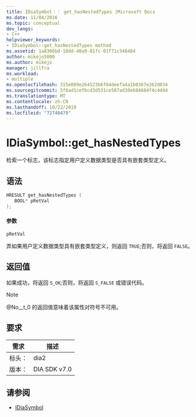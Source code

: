 ```yaml
---
title: IDiaSymbol：： get_hasNestedTypes |Microsoft Docs
ms.date: 11/04/2016
ms.topic: conceptual
dev_langs:
- C++
helpviewer_keywords:
- IDiaSymbol::get_hasNestedTypes method
ms.assetid: 1a8306bd-10dd-40a9-81fc-01f71c348484
author: mikejo5000
ms.author: mikejo
manager: jillfra
ms.workload:
- multiple
ms.openlocfilehash: 315e009e264523b6f64deefa4a1b0367e262d034
ms.sourcegitcommit: 5f6ad1cefbcd3d531ce587ad30e684684f4c4d44
ms.translationtype: MT
ms.contentlocale: zh-CN
ms.lasthandoff: 10/22/2019
ms.locfileid: "72740479"
---
```

# <a name="idiasymbolget_hasnestedtypes"></a>IDiaSymbol::get_hasNestedTypes
检索一个标志，该标志指定用户定义数据类型是否具有嵌套类型定义。

## <a name="syntax"></a>语法

```C++
HRESULT get_hasNestedTypes ( 
   BOOL* pRetVal
);
```

#### <a name="parameters"></a>参数
 `pRetVal`

弄如果用户定义数据类型具有嵌套类型定义，则返回 `TRUE`;否则，将返回 `FALSE`。

## <a name="return-value"></a>返回值
 如果成功，将返回 `S_OK`;否则，将返回 `S_FALSE` 或错误代码。

> [!NOTE]
> @No__t_0 的返回值意味着该属性对符号不可用。

## <a name="requirements"></a>要求

|需求|描述|
|-----------------|-----------------|
|标头：|dia2|
|版本：|DIA SDK v7.0|

## <a name="see-also"></a>请参阅
- [IDiaSymbol](../../debugger/debug-interface-access/idiasymbol.md)